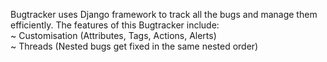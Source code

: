 Bugtracker uses Django framework to track all the bugs and manage them efficiently.
The features of this Bugtracker include:<br />
~ Customisation (Attributes, Tags, Actions, Alerts)<br />
~ Threads (Nested bugs get fixed in the same nested order)<br />
